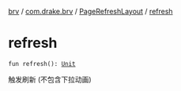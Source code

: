 [brv](../../index.md) / [com.drake.brv](../index.md) / [PageRefreshLayout](index.md) / [refresh](./refresh.md)

# refresh

`fun refresh(): `[`Unit`](https://kotlinlang.org/api/latest/jvm/stdlib/kotlin/-unit/index.html)

触发刷新 (不包含下拉动画)

